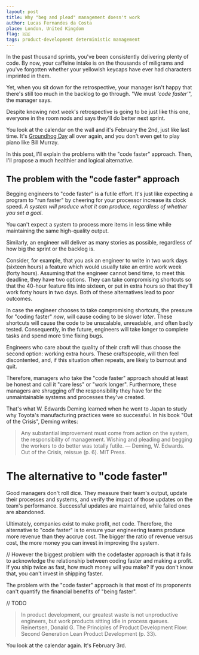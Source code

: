 ```yaml
---
layout: post
title: Why "beg and plead" management doesn't work
author: Lucas Fernandes da Costa
place: London, United Kingdom
flag: 🇬🇧
tags: product-development deterministic management
---
```


In the past thousand sprints, you've been consistently delivering plenty of code. By now, your caffeine intake is on the thousands of miligrams and you've forgotten whether your yellowish keycaps have ever had characters imprinted in them.

Yet, when you sit down for the retrospective, your manager isn't happy that there's still too much in the backlog to go through. "We must _'code faster'_", the manager says.

Despite knowing next week's retrospective is going to be just like this one, everyone in the room nods and says they'll do better next sprint.

You look at the calendar on the wall and it's February the 2nd, just like last time. It's [Groundhog Day](https://en.wikipedia.org/wiki/Groundhog_Day_(film)) all over again, and you don't even get to play piano like Bill Murray.

In this post, I'll explain the problems with the "code faster" approach. Then, I'll propose a much healthier and logical alternative.


## The problem with the "code faster" approach

Begging engineers to "code faster" is a futile effort. It's just like expecting a program to "run faster" by cheering for your processor increase its clock speed. *A system will produce what it _can_ produce, regardless of whether you set a goal*.

You can't expect a system to process more items in less time while maintaining the same high-quality output.

Similarly, an engineer will deliver as many stories as possible, regardless of how big the sprint or the backlog is.

Consider, for example, that you ask an engineer to write in two work days (sixteen hours) a feature which would usually take an entire work week (forty hours). Assuming that the engineer cannot bend time, to meet this deadline, they have two options. They can take compromising shortcuts so that the 40-hour feature fits into sixteen, or put in extra hours so that they'll work forty hours in two days. Both of these alternatives lead to poor outcomes.

In case the engineer chooses to take compromising shortcuts, the pressure for "coding faster" _now_, will cause coding to be slower _later_. These shortcuts will cause the code to be unscalable, unreadable, and often badly tested. Consequently, in the future, engineers will take longer to complete tasks and spend more time fixing bugs.

Engineers who care about the quality of their craft will thus choose the second option: working extra hours. These craftspeople, will then feel discontented, and, if this situation often repeats, are likely to burnout and quit.

Therefore, managers who take the "code faster" approach should at least be honest and call it "care less" or "work longer". Furthermore, these managers are shrugging off the responsibility they have for the unmaintainable systems and processes they've created.

That's what W. Edwards Deming learned when he went to Japan to study why Toyota's manufacturing practices were so successful. In his book "Out of the Crisis", Deming writes:

> Any substantial improvement must come from action on the system, the responsibility of management. Wishing and pleading and begging the workers to do better was totally futile.
> — Deming, W. Edwards. Out of the Crisis, reissue (p. 6). MIT Press.


# The alternative to "code faster"

Good managers don't roll dice. They measure their team's output, update their processes and systems, and verify the impact of those updates on the team's performance. Successful updates are maintained, while failed ones are abandoned.

Ultimately, companies exist to make profit, not code. Therefore, the alternative to "code faster" is to ensure your engineering teams produce more revenue than they accrue cost. The bigger the ratio of revenue versus cost, the more money you can invest in improving the system.

// However the biggest problem with the codefaster approach is that it fails to acknowledge the relationship between coding faster and making a profit. If you ship twice as fast, how much money will you make? If you don't know that, you can't invest in shipping faster.

The problem with the "code faster" approach is that most of its proponents can't quantify the financial benefits of "being faster".

// TODO

> In product development, our greatest waste is not unproductive engineers, but work products sitting idle in process queues.
> Reinertsen, Donald G. The Principles of Product Development Flow: Second Generation Lean Product Development (p. 33).

You look at the calendar again. It's February 3rd.
